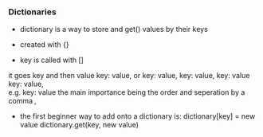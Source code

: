 ### Dictionaries

* dictionary is a way to store and get() values by their keys

* created with {}

* key is called with []


it goes key and then value       key: value,            or   key: value, key: value, key: value            
                                  key: value,        
e.g.                              key: value              the main importance being the order and seperation by a comma *,* 


* the first beginner way to add onto a dictionary is:
    dictionary[key] = new value
    dictionary.get(key, new value)
